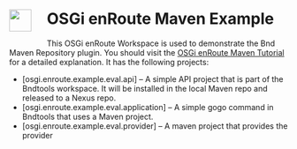 <h1><img src="http://enroute.osgi.org/img/enroute-logo-64.png" witdh=40px style="float:left;margin: 0 1em 1em 0;width:40px">
OSGi enRoute Maven Example</h1>

This OSGi enRoute Workspace is used to demonstrate the Bnd Maven Repository plugin. You should visit the [OSGi enRoute Maven Tutorial] for a detailed explanation. It has the following projects:

 * [osgi.enroute.example.eval.api] – A simple API project that is part of the Bndtools workspace. It will be installed in the local Maven repo and released to  a Nexus repo.
 * [osgi.enroute.example.eval.application] – A simple gogo command in Bndtools that uses a Maven project.
 * [osgi.enroute.example.eval.provider] – A maven project that provides the provider
  

[OSGi enRoute Maven Tutorial]: http://enroute.osgi.org/tutorial_maven/050-start.html
